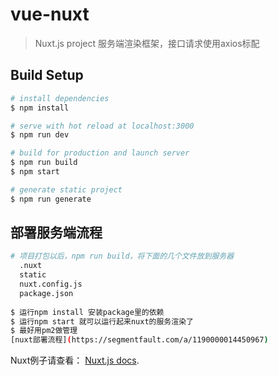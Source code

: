 # vue-nuxt

> Nuxt.js project
> 服务端渲染框架，接口请求使用axios标配

## Build Setup

``` bash
# install dependencies
$ npm install

# serve with hot reload at localhost:3000
$ npm run dev

# build for production and launch server
$ npm run build
$ npm start

# generate static project
$ npm run generate
```

## 部署服务端流程
``` bash
# 项目打包以后，npm run build，将下面的几个文件放到服务器
  .nuxt
  static
  nuxt.config.js
  package.json
  
$ 运行npm install 安装package里的依赖
$ 运行npm start 就可以运行起来nuxt的服务渲染了  
$ 最好用pm2做管理
[nuxt部署流程](https://segmentfault.com/a/1190000014450967)
```

Nuxt例子请查看： [Nuxt.js docs](https://nuxtjs.org).
